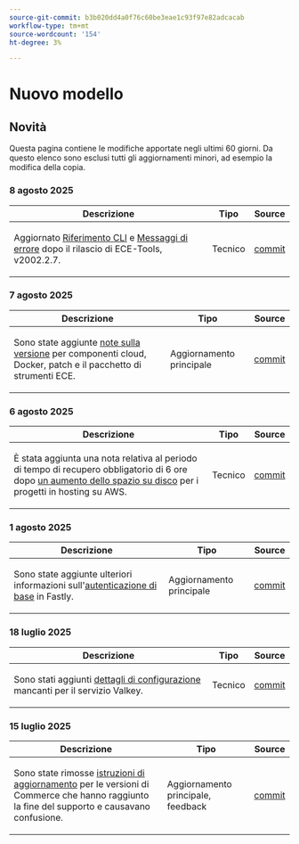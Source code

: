 ```yaml
---
source-git-commit: b3b020dd4a0f76c60be3eae1c93f97e82adcacab
workflow-type: tm+mt
source-wordcount: '154'
ht-degree: 3%

---
```

# Nuovo modello

## Novità

Questa pagina contiene le modifiche apportate negli ultimi 60 giorni. Da questo elenco sono esclusi tutti gli aggiornamenti minori, ad esempio la modifica della copia.

### 8 agosto 2025

<table style="table-layout:auto;">
  <thead>
    <tr>
      <th>Descrizione</th>
      <th>Tipo</th>
      <th>Source</th>
    </tr>
  </thead>
  <tbody>
    <tr>
      <td><p>Aggiornato <a href="https://experienceleague.adobe.com/en/docs/commerce-on-cloud/user-guide/dev-tools/ece-tools/ece-tools-cli-reference">Riferimento CLI</a> e <a href="https://experienceleague.adobe.com/en/docs/commerce-on-cloud/user-guide/dev-tools/ece-tools/error-reference">Messaggi di errore</a> dopo il rilascio di ECE-Tools, v2002.2.7.</p>
</td>
      <td>
        Tecnico
      </td>
      <td><a href="https://github.com/AdobeDocs/commerce-operations.en/commit/8cf7b01cbd9fe32a89d83db5b4eac7638b834c49">commit</a></td>
    </tr>
  </tbody>
</table>

### 7 agosto 2025

<table style="table-layout:auto;">
  <thead>
    <tr>
      <th>Descrizione</th>
      <th>Tipo</th>
      <th>Source</th>
    </tr>
  </thead>
  <tbody>
    <tr>
      <td><p>Sono state aggiunte <a href="https://experienceleague.adobe.com/en/docs/commerce-on-cloud/user-guide/release-notes/cloud-tools-suite">note sulla versione</a> per componenti cloud, Docker, patch e il pacchetto di strumenti ECE.</p>
</td>
      <td>
        Aggiornamento principale
      </td>
      <td><a href="https://github.com/AdobeDocs/commerce-operations.en/commit/7aecdc89a2f4e0103cfe46ed1c2dc7b93566baf5">commit</a></td>
    </tr>
  </tbody>
</table>

### 6 agosto 2025

<table style="table-layout:auto;">
  <thead>
    <tr>
      <th>Descrizione</th>
      <th>Tipo</th>
      <th>Source</th>
    </tr>
  </thead>
  <tbody>
    <tr>
      <td><p>È stata aggiunta una nota relativa al periodo di tempo di recupero obbligatorio di 6 ore dopo <a href="https://experienceleague.adobe.com/en/docs/commerce-on-cloud/user-guide/develop/storage/manage-disk-space">un aumento dello spazio su disco</a> per i progetti in hosting su AWS.</p>
</td>
      <td>
        Tecnico
      </td>
      <td><a href="https://github.com/AdobeDocs/commerce-operations.en/commit/a04d056377da4fec9a54503d959f90ebf605de41">commit</a></td>
    </tr>
  </tbody>
</table>

### 1 agosto 2025

<table style="table-layout:auto;">
  <thead>
    <tr>
      <th>Descrizione</th>
      <th>Tipo</th>
      <th>Source</th>
    </tr>
  </thead>
  <tbody>
    <tr>
      <td><p>Sono state aggiunte ulteriori informazioni sull'<a href="https://experienceleague.adobe.com/en/docs/commerce-on-cloud/user-guide/cdn/setup-fastly/fastly-custom-cache-configuration">autenticazione di base</a> in Fastly.</p>
</td>
      <td>
        Aggiornamento principale
      </td>
      <td><a href="https://github.com/AdobeDocs/commerce-operations.en/commit/6d949fbbab631e633ba27641a48829d74856fcaa">commit</a></td>
    </tr>
  </tbody>
</table>

### 18 luglio 2025

<table style="table-layout:auto;">
  <thead>
    <tr>
      <th>Descrizione</th>
      <th>Tipo</th>
      <th>Source</th>
    </tr>
  </thead>
  <tbody>
    <tr>
      <td><p>Sono stati aggiunti <a href="https://experienceleague.adobe.com/en/docs/commerce-on-cloud/user-guide/configure/service/valkey">dettagli di configurazione</a> mancanti per il servizio Valkey.</p>
</td>
      <td>
        Tecnico
      </td>
      <td><a href="https://github.com/AdobeDocs/commerce-operations.en/commit/add0d4f3bd91b66fd1bd8f5306ff206076121871">commit</a></td>
    </tr>
  </tbody>
</table>

### 15 luglio 2025

<table style="table-layout:auto;">
  <thead>
    <tr>
      <th>Descrizione</th>
      <th>Tipo</th>
      <th>Source</th>
    </tr>
  </thead>
  <tbody>
    <tr>
      <td><p>Sono state rimosse <a href="https://experienceleague.adobe.com/en/docs/commerce-on-cloud/user-guide/develop/upgrade/commerce-version">istruzioni di aggiornamento</a> per le versioni di Commerce che hanno raggiunto la fine del supporto e causavano confusione.</p>
</td>
      <td>
        Aggiornamento principale, feedback
      </td>
      <td><a href="https://github.com/AdobeDocs/commerce-operations.en/commit/7c0fcf520cd76f25d51f3a644a60132ac6028959">commit</a></td>
    </tr>
  </tbody>
</table>
